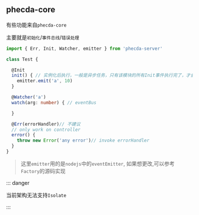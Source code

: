 ## phecda-core
有些功能来自`phecda-core`

主要就是`初始化`/`事件总线`/`错误处理`

```ts
import { Err, Init, Watcher, emitter } from 'phecda-server'

class Test {

  @Init
  init() { // 实例化后执行，一般是异步任务，只有该模块的所有Init事件执行完了，才会执行父模块(就是引入此模块的模块）的Init
    emitter.emit('a', 10)
  }

  @Watcher('a')
  watch(arg: number) { // eventBus

  }

  @Err(errorHandler)// 不建议
  // only work on controller
  error() {
    throw new Error('any error')// invoke errorHandler
  }
}
```


> 这里`emitter`用的是`nodejs`中的`eventEmitter`,
> 如果想更改,可以参考`Factory`的源码实现

::: danger

当前架构无法支持`Isolate`

:::